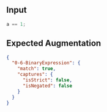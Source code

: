 
## Input
```javascript input
a == 1;
```

## Expected Augmentation
```json expected augmentations
{
  "0-6-BinaryExpression": {
    "match": true,
    "captures": {
      "isStrict": false,
      "isNegated": false
    }
  }
}
```